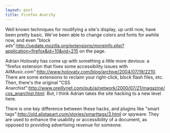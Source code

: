 ```yaml
--- 
layout: post
title: Firefox Anarchy
---
```

Well known techniques for modifying a site's display, up until now, have been pretty basic.  We've been able to change colors and fonts for awhile now, and even "block ads":http://update.mozilla.org/extensions/moreinfo.php?application=firefox&id=10&vid=215 on the page.

Adrian Holovaty has come up with something a little more devious: a "firefox extension that fixes some accessibility issues with AllMusic.com":http://www.holovaty.com/blog/archive/2004/07/19/2210.   There are some extensions to reclaim your right-click, block flash files, etc.  Then, there's the original "CSS Anarchist":http://www.oreillynet.com/pub/a/network/2000/07/21/magazine/css_anarchist.html.  But, I think Adrian takes the site hacking to a new level here.

There is one key difference between these hacks, and plugins like "smart tags":http://old.alistapart.com/stories/smarttags/3.html or spyware:  They are used to enhance the usability or accessibility of a document, as opposed to providing advertising revenue for someone.
